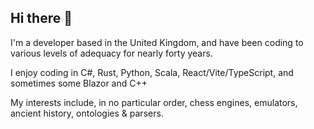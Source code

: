 ## Hi there 👋

I'm a developer based in the United Kingdom, and have been coding to various levels of adequacy for nearly forty years.

I enjoy coding in C#, Rust, Python, Scala, React/Vite/TypeScript, and sometimes some Blazor and C++

My interests include, in no particular order, chess engines, emulators, ancient history, ontologies & parsers.

<!--
**stephendrew/stephendrew** is a ✨ _special_ ✨ repository because its `README.md` (this file) appears on your GitHub profile.

Here are some ideas to get you started:

- 🔭 I’m currently working on ...
- 🌱 I’m currently learning ...
- 👯 I’m looking to collaborate on ...
- 🤔 I’m looking for help with ...
- 💬 Ask me about ...
- 📫 How to reach me: ...
- 😄 Pronouns: ...
- ⚡ Fun fact: ...
-->
